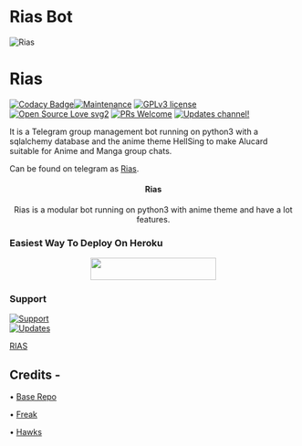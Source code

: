 
# Rias Bot
![Rias](https://telegra.ph/file/cfba832dc1a9954b68cd9.jpg)
# Rias
[![Codacy Badge](https://app.codacy.com/project/badge/Grade/729d680436084e0a9cb16f0e875dc097)](https://www.codacy.com/gh/DarkSoulxUltra/DestinyBot/dashboard?utm_source=github.com&amp;utm_medium=referral&amp;utm_content=DarkSoulxUltra/DestinyBot&amp;utm_campaign=Badge_Grade_Settings)[![Maintenance](https://img.shields.io/badge/Maintained%3F-yes-green.svg)](https://github.com/FreakMask/Alucard/graphs/commit-activity) [![GPLv3 license](https://img.shields.io/badge/License-GPLv3-blue.svg)](https://perso.crans.org/besson/LICENSE.html) [![Open Source Love svg2](https://badges.frapsoft.com/os/v2/open-source.svg?v=103)](https://github.com/ellerbrock/open-source-badges/) [![PRs Welcome](https://img.shields.io/badge/PRs-welcome-brightgreen.svg?style=flat-square)](https://makeapullrequest.com) [![Updates channel!](https://img.shields.io/badge/Join%20Channel-!-red)](https://t.me/HellSing_updates)

It is a Telegram group management bot running on python3 with a sqlalchemy database and the anime theme HellSing to make Alucard suitable for Anime and Manga group chats.

Can be found on telegram as [Rias](https://t.me/RiasXbot).


<h4><p align="center"> Rias </p></h4>

<p align="center">Rias is a modular bot running on python3 with anime theme and have a lot features.</p>


### Easiest Way To Deploy On Heroku 

<p align="center"><a href="https://heroku.com/deploy?template=https://github.com/Hawksbyakuya/Alucard"> <img src="https://img.shields.io/badge/Deploy%20To%20Heroku-blue?style=for-the-badge&logo=heroku" width="220" height="38.45"/></a></p>


### Support
<p>
<a href="https://t.me/RiasGremorySupportGroup"> <img src="https://img.shields.io/badge/Support-Chat-blue?&logo=telegram" alt="Support" /> </a><br>
<a href="https://t.me/RiasGremoryLogs"> <img src="https://img.shields.io/badge/Update-Channel-blue?&logo=telegram" alt="Updates" /> </a><br>
</p>

[RIAS](https://telegra.ph/file/b7bd8341a416dcb479d01.jpg)

## Credits -
• [Base Repo](https://github.com/kennedy-ex/EmikoRobot)

• [Freak](https://github.com/FreakMask)

• [Hawks](https://github.com/Hawksbyakuya)
